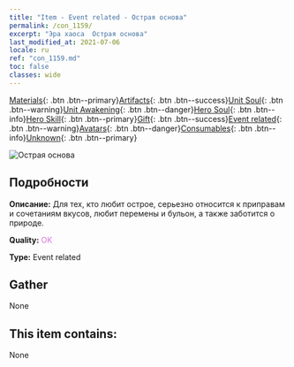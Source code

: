 ```yaml
---
title: "Item - Event related - Острая основа"
permalink: /con_1159/
excerpt: "Эра хаоса  Острая основа"
last_modified_at: 2021-07-06
locale: ru
ref: "con_1159.md"
toc: false
classes: wide
---
```

 [Materials](/ItemsRU/){: .btn .btn--primary}[Artifacts](/ItemsRU/Artifacts/){: .btn .btn--success}[Unit Soul](/ItemsRU/UnitSoul/){: .btn .btn--warning}[Unit Awakening](/ItemsRU/UnitAwakening/){: .btn .btn--danger}[Hero Soul](/ItemsRU/HeroSoul/){: .btn .btn--info}[Hero Skill](/ItemsRU/HeroSkill/){: .btn .btn--primary}[Gift](/ItemsRU/Gift/){: .btn .btn--success}[Event related](/ItemsRU/Events/){: .btn .btn--warning}[Avatars](/ItemsRU/Avatars/){: .btn .btn--danger}[Consumables](/ItemsRU/Consumables/){: .btn .btn--info}[Unknown](/ItemsRU/Unknown/){: .btn .btn--primary}

 ![Острая основа](/images/t/i_8150002.png)

## Подробности
 **Описание:** Для тех, кто любит острое, серьезно относится к приправам и сочетаниям вкусов, любит перемены и бульон, а также заботится о природе.

 **Quality:** <span style="color: #DA70D6">OK</span>

 **Type:** Event related

## Gather

  None

## This item contains:

  None


